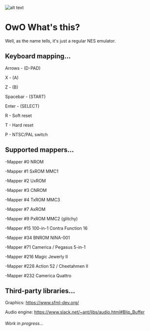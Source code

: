 [logo]: https://github.com/dawid9554/NESgaro/blob/master/logo.png

![alt text][logo]

# OwO What's this?
Well, as the name tells, it's just a regular NES emulator.

## Keyboard mapping...
Arrows - (D-PAD)

X - (A)

Z - (B)

Spacebar - (START)

Enter - (SELECT)

R - Soft reset

T - Hard reset

P - NTSC/PAL switch

## Supported mappers...
-Mapper #0 NROM

-Mapper #1 SxROM MMC1

-Mapper #2 UxROM

-Mapper #3 CNROM

-Mapper #4 TxROM MMC3

-Mapper #7 AxROM

-Mapper #9 PxROM MMC2 (glitchy)

-Mapper #15 100-in-1 Contra Function 16

-Mapper #34 BNROM NINA-001

-Mapper #71 Camerica / Pegasus 5-in-1

-Mapper #216 Magic Jewerly II

-Mapper #228 Action 52 / Cheetahmen II

-Mapper #232 Camerica Quattro

## Third-party libraries...
Graphics: https://www.sfml-dev.org/

Audio engine: https://www.slack.net/~ant/libs/audio.html#Blip_Buffer

###### Work in progress...

